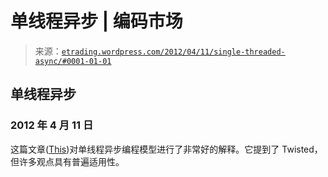 <!--yml

分类：未分类

日期：2024-05-12 19:34:14

-->

# 单线程异步 | 编码市场

> 来源：[`etrading.wordpress.com/2012/04/11/single-threaded-async/#0001-01-01`](https://etrading.wordpress.com/2012/04/11/single-threaded-async/#0001-01-01)

## 单线程异步

### 2012 年 4 月 11 日

这篇文章([This](http://krondo.com/?p=1209))对单线程异步编程模型进行了非常好的解释。它提到了 Twisted，但许多观点具有普遍适用性。
